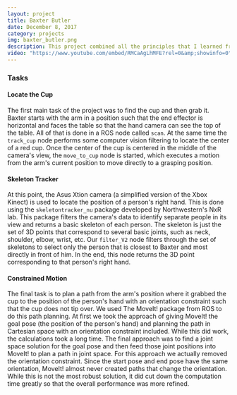 ```yaml
---
layout: project
title: Baxter Butler
date: December 8, 2017
category: projects
img: baxter_butler.png
description: This project combined all the principles that I learned from a course all about ROS, the Robot Operating System. I worked on a team with four other students to program a Baxter robot to locate a cup on a table, grasp the cup, locate the right hand of a person in view of a depth sensing camera, and then bring the cup to the person's hand without tipping it over.
video: "https://www.youtube.com/embed/RMCaAgLhMFE?rel=0&amp;showinfo=0"
---
```


### Tasks

#### Locate the Cup

The first main task of the project was to find the cup and then grab it. Baxter starts with the arm in a position such that the end effector is horizontal and faces the table so that the hand camera can see the top of the table. All of that is done in a ROS node called `scan`. At the same time the `track_cup` node performs some computer vision filtering to locate the center of a red cup. Once the center of the cup is centered in the middle of the camera's view, the `move_to_cup` node is started, which executes a motion from the arm's current position to move directly to a grasping position.

#### Skeleton Tracker

At this point, the Asus Xtion camera (a simplified version of the Xbox Kinect) is used to locate the position of a person's right hand. This is done using the `skeletontracker_nu` package developed by Northwestern's NxR lab. This package filters the camera's data to identify separate people in its view and returns a basic skeleton of each person. The skeleton is just the set of 3D points that correspond to several basic joints, such as neck, shoulder, elbow, wrist, etc. Our `filter_V2` node filters through the set of skeletons to select only the person that is closest to Baxter and most directly in front of him. In the end, this node returns the 3D point corresponding to that person's right hand.

#### Constrained Motion

The final task is to plan a path from the arm's position where it grabbed the cup to the position of the person's hand with an orientation constraint such that the cup does not tip over. We used The MoveIt! package from ROS to do this path planning. At first we took the approach of giving MoveIt! the goal pose (the position of the person's hand) and planning the path in Cartesian space with an orientation constraint included. While this did work, the calculations took a long time. The final approach was to find a joint space solution for the goal pose and then feed those joint positions into MoveIt! to plan a path in joint space. For this approach we actually removed the orientation constraint. Since the start pose and end pose have the same orientation, MoveIt! almost never created paths that change the orientation. While this is not the most robust solution, it did cut down the computation time greatly so that the overall performance was more refined.


